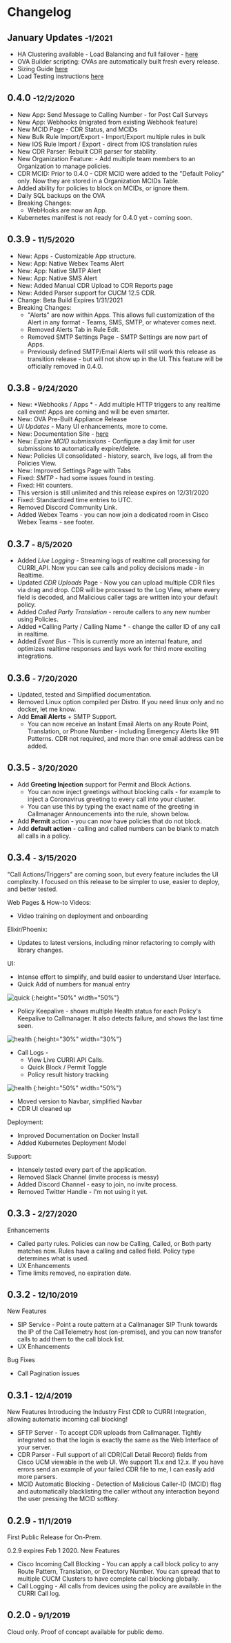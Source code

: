 
# Changelog
<!-- * Bug Fixes
* UI updates
* New App: TrueSpam Spam Lookup -->
## January Updates <small>-1/2021</small>
* HA Clustering available - Load Balancing and full failover - [here](http://docs.calltelemetry.com/deployment/k3s/)
* OVA Builder scripting: OVAs are automatically built fresh every release.
* Sizing Guide [here](http://docs.calltelemetry.com/deployment/choices/)
* Load Testing instructions [here](http://docs.calltelemetry.com/deployment/load-testing)
## 0.4.0 <small>-12/2/2020</small>
* New App: Send Message to Calling Number - for Post Call Surveys
* New App: Webhooks (migrated from existing Webhook feature)
* New MCID Page - CDR Status, and MCIDs
* New Bulk Rule Import/Export - Import/Export multiple rules in bulk
* New IOS Rule Import / Export - direct from IOS translation rules
* New CDR Parser: Rebuilt CDR parser for stability.
* New Organization Feature: - Add multiple team members to an Organization to manage policies.
* CDR MCID: Prior to 0.4.0 - CDR MCID were added to the "Default Policy" only. Now they are stored in a Organization MCIDs Table.
* Added ability for policies to block on MCIDs, or ignore them.
* Daily SQL backups on the OVA
* Breaking Changes:
  * WebHooks are now an App.
* Kubernetes manifest is not ready for 0.4.0 yet - coming soon.
  
## 0.3.9 <small>- 11/5/2020</small>
* New: Apps - Customizable App structure.
* New: App: Native Webex Teams Alert 
* New: App: Native SMTP Alert 
* New: App: Native SMS Alert 
* New: Added Manual CDR Upload to CDR Reports page
* New: Added Parser support for CUCM 12.5 CDR.
* Change: Beta Build Expires 1/31/2021
* Breaking Changes:
  * "Alerts" are now within Apps. This allows full customization of the Alert in any format - Teams, SMS, SMTP, or whatever comes next.
  * Removed Alerts Tab in Rule Edit.
  * Removed SMTP Settings Page - SMTP Settings are now part of Apps.
  * Previously defined SMTP/Email Alerts will still work this release as transition release - but will not show up in the UI. This feature will be officially removed in 0.4.0.
  
## 0.3.8 <small>- 9/24/2020</small>
* New: *Webhooks / Apps * - Add multiple HTTP triggers to any realtime call event! Apps are coming and will be even smarter.
* New: OVA Pre-Built Appliance Release
* *UI Updates* - Many UI enhancements, more to come.
* New: Documentation Site - [here](https://calltelemetry.readthedocs.io/)
* New: *Expire MCID submissions* - Configure a day limit for user submissions to automatically expire/delete.
* New: Policies UI consolidated - history, search, live logs, all from the Policies View.
* New: Improved Settings Page with Tabs
* Fixed: *SMTP* - had some issues found in testing.
* Fixed: Hit counters.
* This version is still unlimited and this release expires on 12/31/2020
* Fixed: Standardized time entries to UTC.
* Removed Discord Community Link.
* Added Webex Teams - you can now join a dedicated room in Cisco Webex Teams - see footer.
  
## 0.3.7 <small>- 8/5/2020</small>
* Added *Live Logging* - Streaming logs of realtime call processing for CURRI_API. Now you can see calls and policy decisions made - in Realtime.
* Updated *CDR Uploads* Page - Now you can upload multiple CDR files via drag and drop. CDR will be processed to the Log View, where every field is decoded, and Malicious caller tags are written into your default policy.
* Added *Called Party Translation* - reroute callers to any new number using Policies.
* Added *Calling Party / Calling Name * - change the caller ID of any call in realtime.
* Added *Event Bus* - This is currently more an internal feature, and optimizes realtime responses and lays work for third more exciting integrations.
## 0.3.6 <small>- 7/20/2020</small>
* Updated, tested and Simplified documentation.
* Removed Linux option compiled per Distro. If you need linux only and no docker, let me know.
* Add **Email Alerts** + SMTP Support.
  * You can now receive an Instant Email Alerts on any Route Point, Translation, or Phone Number - including Emergency Alerts like 911 Patterns. CDR not required, and more than one email address can be added.

## 0.3.5 <small>- 3/20/2020</small>
* Add **Greeting Injection** support for Permit and Block Actions.
    * You can now inject greetings without blocking calls - for example to inject a Coronavirus greeting to every call into your cluster.
    * You can use this by typing the exact name of the greeting in Callmanager Announcements into the rule, shown below.
* Add **Permit** action - you can now have policies that do not block.
* Add **default action** - calling and called numbers can be blank to match all calls in a policy.

## 0.3.4 <small>- 3/15/2020</small>
"Call Actions/Triggers" are coming soon, but every feature includes the UI complexity. I focused on this release to be simpler to use, easier to deploy, and better tested.

Web Pages & How-to Videos: 
* Video training on deployment and onboarding

Elixir/Phoenix: 
* Updates to latest versions, including minor refactoring to comply with library changes.

UI:
* Intense effort to simplify, and build easier to understand User Interface.
* Quick Add of numbers for manual entry

![quick](/images/releasenotes/quick-add.gif) {:height="50%" width="50%"}
* Policy Keepalive - shows multiple Health status for each Policy's Keepalive to Callmanager. It also detects failure, and shows the last time seen.

![health](/images/releasenotes/policy-health.png) {:height="30%" width="30%"}

* Call Logs - 
    * View Live CURRI API Calls.
    * Quick Block / Permit Toggle
    * Policy result history tracking

![health](/images/releasenotes/call-logs.gif) {:height="50%" width="50%"}
 
* Moved version to Navbar, simplified Navbar
* CDR UI cleaned up

Deployment:
* Improved Documentation on Docker Install
* Added Kubernetes Deployment Model

Support: 
* Intensely tested every part of the application.
* Removed Slack Channel (invite process is messy)
* Added Discord Channel - easy to join, no invite process.
* Removed Twitter Handle - I'm not using it yet.


## 0.3.3 <small>- 2/27/2020</small>
Enhancements
* Called party rules. Policies can now be Calling, Called, or Both party matches now. Rules have a calling and called field. Policy type determines what is used. 
* UX Enhancements
* Time limits removed, no expiration date.

## 0.3.2 <small>- 12/10/2019</small>
New Features
* SIP Service - Point a route pattern at a Callmanager SIP Trunk towards the IP of the CallTelemetry host (on-premise), and you can now transfer calls to add them to the call block list. 
* UX Enhancements

Bug Fixes
* Call Pagination issues

## 0.3.1 <small>- 12/4/2019</small>

New Features
Introducing the Industry First CDR to CURRI Integration, allowing automatic incoming call blocking!
* SFTP Server - To accept CDR uploads from Callmanager. Tightly integrated so that the login is exactly the same as the Web Interface of your server.
* CDR Parser - Full support of all CDR(Call Detail Record) fields from Cisco UCM viewable in the web UI. We support 11.x and 12.x. If you have errors send an example of your failed CDR file to me, I can easily add more parsers.
* MCID Automatic Blocking - Detection of Malicious Caller-ID (MCID) flag and automatically blacklisting the caller without any interaction beyond the user pressing the MCID softkey.

## 0.2.9 <small>- 11/1/2019</small>
First Public Release for On-Prem. 

0.2.9 expires Feb 1 2020.
New Features
* Cisco Incoming Call Blocking - You can apply a call block policy to any Route Pattern, Translation, or Directory Number. You can spread that to multiple CUCM Clusters to have complete call blocking globally.
* Call Logging - All calls from devices using the policy are available in the CURRI Call log.

## 0.2.0 <small>- 9/1/2019</small>
Cloud only. Proof of concept available for public demo.

